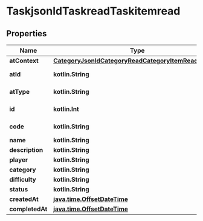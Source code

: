 
# TaskjsonldTaskreadTaskitemread

## Properties
| Name | Type | Description | Notes |
| ------------ | ------------- | ------------- | ------------- |
| **atContext** | [**CategoryJsonldCategoryReadCategoryItemReadContext**](CategoryJsonldCategoryReadCategoryItemReadContext.md) |  |  [optional] |
| **atId** | **kotlin.String** |  |  [optional] [readonly] |
| **atType** | **kotlin.String** |  |  [optional] [readonly] |
| **id** | **kotlin.Int** |  |  [optional] [readonly] |
| **code** | **kotlin.String** |  |  [optional] [readonly] |
| **name** | **kotlin.String** |  |  [optional] |
| **description** | **kotlin.String** |  |  [optional] |
| **player** | **kotlin.String** |  |  [optional] |
| **category** | **kotlin.String** |  |  [optional] |
| **difficulty** | **kotlin.String** |  |  [optional] |
| **status** | **kotlin.String** |  |  [optional] |
| **createdAt** | [**java.time.OffsetDateTime**](java.time.OffsetDateTime.md) |  |  [optional] |
| **completedAt** | [**java.time.OffsetDateTime**](java.time.OffsetDateTime.md) |  |  [optional] |



